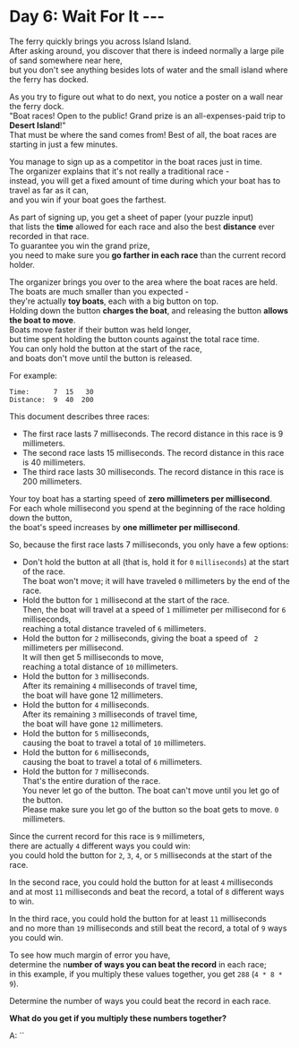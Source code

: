 # Day 6: Wait For It ---

The ferry quickly brings you across Island Island.  
After asking around, you discover that there is indeed normally a large pile of sand somewhere near here,  
but you don't see anything besides lots of water and the small island where the ferry has docked.

As you try to figure out what to do next, you notice a poster on a wall near the ferry dock.  
"Boat races! Open to the public! Grand prize is an all-expenses-paid trip to **Desert Island**!"  
That must be where the sand comes from! Best of all, the boat races are starting in just a few minutes.

You manage to sign up as a competitor in the boat races just in time.  
The organizer explains that it's not really a traditional race -  
instead, you will get a fixed amount of time during which your boat has to travel as far as it can,  
and you win if your boat goes the farthest.

As part of signing up, you get a sheet of paper (your puzzle input)  
that lists the **time** allowed for each race and also the best **distance** ever recorded in that race.  
To guarantee you win the grand prize,  
you need to make sure you **go farther in each race** than the current record holder.

The organizer brings you over to the area where the boat races are held.  
The boats are much smaller than you expected -  
they're actually **toy boats**, each with a big button on top.  
Holding down the button **charges the boat**, and releasing the button **allows the boat to move**.  
Boats move faster if their button was held longer,  
but time spent holding the button counts against the total race time.  
You can only hold the button at the start of the race,  
and boats don't move until the button is released.

For example:

```text
Time:      7  15   30
Distance:  9  40  200
```

This document describes three races:

- The first race lasts 7 milliseconds. The record distance in this race is 9 millimeters.
- The second race lasts 15 milliseconds. The record distance in this race is 40 millimeters.
- The third race lasts 30 milliseconds. The record distance in this race is 200 millimeters.

Your toy boat has a starting speed of **zero millimeters per millisecond**.  
For each whole millisecond you spend at the beginning of the race holding down the button,  
the boat's speed increases by **one millimeter per millisecond**.

So, because the first race lasts 7 milliseconds, you only have a few options:

- Don't hold the button at all (that is, hold it for `0` `milliseconds`) at the start of the race.  
  The boat won't move; it will have traveled `0` millimeters by the end of the race.
- Hold the button for `1` millisecond at the start of the race.  
  Then, the boat will travel at a speed of `1` millimeter per millisecond for `6` milliseconds,  
  reaching a total distance traveled of `6` millimeters.
- Hold the button for `2` milliseconds, giving the boat a speed of ` 2` millimeters per millisecond.  
  It will then get 5 milliseconds to move,  
  reaching a total distance of `10` millimeters.
- Hold the button for `3` milliseconds.  
  After its remaining `4` milliseconds of travel time,  
  the boat will have gone 12 millimeters.
- Hold the button for `4` milliseconds.  
  After its remaining `3` milliseconds of travel time,  
  the boat will have gone `12` millimeters.
- Hold the button for `5` milliseconds,  
  causing the boat to travel a total of `10` millimeters.
- Hold the button for `6` milliseconds,  
  causing the boat to travel a total of `6` millimeters.
- Hold the button for `7` milliseconds.  
  That's the entire duration of the race.  
  You never let go of the button. The boat can't move until you let go of the button.  
  Please make sure you let go of the button so the boat gets to move. `0` millimeters.

Since the current record for this race is `9` millimeters,  
there are actually `4` different ways you could win:  
you could hold the button for `2`, `3`, `4`, or `5` milliseconds at the start of the race.

In the second race, you could hold the button for at least `4` milliseconds  
and at most `11` milliseconds and beat the record, a total of `8` different ways to win.

In the third race, you could hold the button for at least `11` milliseconds  
and no more than `19` milliseconds and still beat the record, a total of `9` ways you could win.

To see how much margin of error you have,  
determine the n**umber of ways you can beat the record** in each race;  
in this example, if you multiply these values together, you get `288` (`4 * 8 * 9`).

Determine the number of ways you could beat the record in each race.

**What do you get if you multiply these numbers together?**

A: ``
